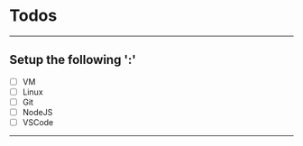 # Todos

---

## Setup the following ':'

- [ ] VM
- [ ] Linux
- [ ] Git
- [ ] NodeJS
- [ ] VSCode

---
